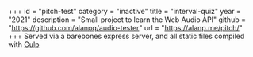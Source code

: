 +++
id = "pitch-test"
category = "inactive"
title = "interval-quiz"
year = "2021"
description = "Small project to learn the Web Audio API"
github = "https://github.com/alanpq/audio-tester"
url = "https://alanp.me/pitch/"
+++
Served via a barebones express server, and all static files compiled with [Gulp](https://gulpjs.com/)

